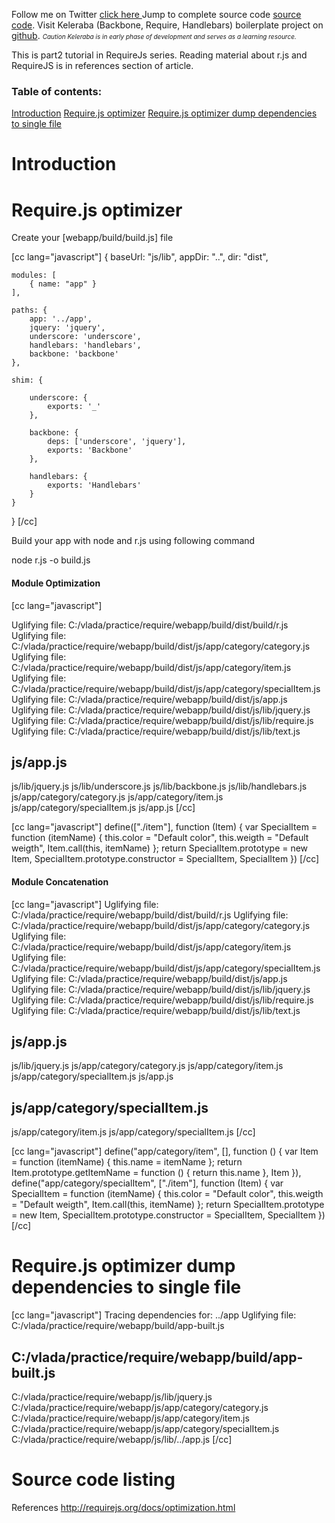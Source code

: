 Follow me on Twitter <a target="_blank" href="https://twitter.com/#!/svlada">click here </a>
Jump to complete source code <a href="#source">source code</a>.
Visit Keleraba (Backbone, Require, Handlebars) boilerplate project on <a target="_blank" href="https://github.com/svlada/Keleraba">github</a>. <span style="font-size:10px;"><em>Caution Keleraba is in early phase of development and serves as a learning resource.</em></span>

This is part2 tutorial in RequireJs series. Reading material about r.js and RequireJS is in references section of article.

<h3>Table of contents:</h2>
<a href="#t0">Introduction</a>
<a href="#t1">Require.js optimizer</a>
<a href="#t2">Require.js optimizer dump dependencies to single file</a>

<h1><a name="t0" id="t0">Introduction</a></h2>

<h1><a name="t1" id="t0">Require.js optimizer</a></h2>

Create your [webapp/build/build.js] file

[cc lang="javascript"]
{
    baseUrl: "js/lib",
    appDir: "..",
    dir: "dist",

    modules: [
    	{ name: "app" }
    ],

	paths: {
		app: '../app',
		jquery: 'jquery',
		underscore: 'underscore',
		handlebars: 'handlebars',
		backbone: 'backbone'
	},

	shim: {

		underscore: {
			exports: '_'
		}, 

		backbone: {
			deps: ['underscore', 'jquery'],
			exports: 'Backbone'
		},

		handlebars: {
			exports: 'Handlebars'
		}
	}
}
[/cc]

Build your app with node and r.js using following command

node r.js -o build.js

<h4>Module Optimization</h4>

[cc lang="javascript"]

Uglifying file: C:/vlada/practice/require/webapp/build/dist/build/r.js
Uglifying file: C:/vlada/practice/require/webapp/build/dist/js/app/category/category.js
Uglifying file: C:/vlada/practice/require/webapp/build/dist/js/app/category/item.js
Uglifying file: C:/vlada/practice/require/webapp/build/dist/js/app/category/specialItem.js
Uglifying file: C:/vlada/practice/require/webapp/build/dist/js/app.js
Uglifying file: C:/vlada/practice/require/webapp/build/dist/js/lib/jquery.js
Uglifying file: C:/vlada/practice/require/webapp/build/dist/js/lib/require.js
Uglifying file: C:/vlada/practice/require/webapp/build/dist/js/lib/text.js

js/app.js
----------------
js/lib/jquery.js
js/lib/underscore.js
js/lib/backbone.js
js/lib/handlebars.js
js/app/category/category.js
js/app/category/item.js
js/app/category/specialItem.js
js/app.js
[/cc]

[cc lang="javascript"]
define(["./item"], function (Item) {
    var SpecialItem = function (itemName) {
            this.color = "Default color", this.weigth = "Default weigth", Item.call(this, itemName)
        };
    return SpecialItem.prototype = new Item, SpecialItem.prototype.constructor = SpecialItem, SpecialItem
})
[/cc]


<h4>Module Concatenation</h4>

[cc lang="javascript"]
Uglifying file: C:/vlada/practice/require/webapp/build/dist/build/r.js
Uglifying file: C:/vlada/practice/require/webapp/build/dist/js/app/category/category.js
Uglifying file: C:/vlada/practice/require/webapp/build/dist/js/app/category/item.js
Uglifying file: C:/vlada/practice/require/webapp/build/dist/js/app/category/specialItem.js
Uglifying file: C:/vlada/practice/require/webapp/build/dist/js/app.js
Uglifying file: C:/vlada/practice/require/webapp/build/dist/js/lib/jquery.js
Uglifying file: C:/vlada/practice/require/webapp/build/dist/js/lib/require.js
Uglifying file: C:/vlada/practice/require/webapp/build/dist/js/lib/text.js

js/app.js
----------------
js/lib/jquery.js
js/app/category/category.js
js/app/category/item.js
js/app/category/specialItem.js
js/app.js

js/app/category/specialItem.js
----------------
js/app/category/item.js
js/app/category/specialItem.js
[/cc]

[cc lang="javascript"]
define("app/category/item", [], function () {
    var Item = function (itemName) {
            this.name = itemName
        };
    return Item.prototype.getItemName = function () {
        return this.name
    }, Item
}), define("app/category/specialItem", ["./item"], function (Item) {
    var SpecialItem = function (itemName) {
            this.color = "Default color", this.weigth = "Default weigth", Item.call(this, itemName)
        };
    return SpecialItem.prototype = new Item, SpecialItem.prototype.constructor = SpecialItem, SpecialItem
})
[/cc]

<h1><a name="t2" id="t0">Require.js optimizer dump dependencies to single file</a></h2>

[cc lang="javascript"]
Tracing dependencies for: ../app
Uglifying file: C:/vlada/practice/require/webapp/build/app-built.js

C:/vlada/practice/require/webapp/build/app-built.js
----------------
C:/vlada/practice/require/webapp/js/lib/jquery.js
C:/vlada/practice/require/webapp/js/app/category/category.js
C:/vlada/practice/require/webapp/js/app/category/item.js
C:/vlada/practice/require/webapp/js/app/category/specialItem.js
C:/vlada/practice/require/webapp/js/lib/../app.js
[/cc]

<h1><a name="source" id="source">Source code listing</a></h1>


References
<a href="http://requirejs.org/docs/optimization.html">http://requirejs.org/docs/optimization.html</a>